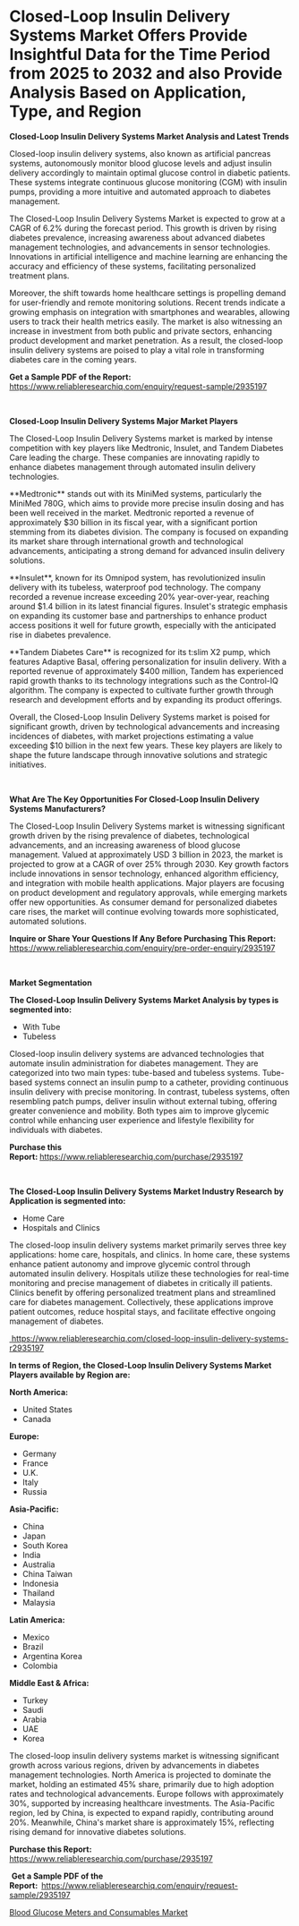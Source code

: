 <p><h1>Closed-Loop Insulin Delivery Systems Market Offers Provide Insightful Data for the Time Period from 2025 to 2032 and also Provide Analysis Based on Application, Type, and Region</h1></p><p><strong>Closed-Loop Insulin Delivery Systems Market Analysis and Latest Trends</strong></p>
<p><p>Closed-loop insulin delivery systems, also known as artificial pancreas systems, autonomously monitor blood glucose levels and adjust insulin delivery accordingly to maintain optimal glucose control in diabetic patients. These systems integrate continuous glucose monitoring (CGM) with insulin pumps, providing a more intuitive and automated approach to diabetes management.</p><p>The Closed-Loop Insulin Delivery Systems Market is expected to grow at a CAGR of 6.2% during the forecast period. This growth is driven by rising diabetes prevalence, increasing awareness about advanced diabetes management technologies, and advancements in sensor technologies. Innovations in artificial intelligence and machine learning are enhancing the accuracy and efficiency of these systems, facilitating personalized treatment plans.</p><p>Moreover, the shift towards home healthcare settings is propelling demand for user-friendly and remote monitoring solutions. Recent trends indicate a growing emphasis on integration with smartphones and wearables, allowing users to track their health metrics easily. The market is also witnessing an increase in investment from both public and private sectors, enhancing product development and market penetration. As a result, the closed-loop insulin delivery systems are poised to play a vital role in transforming diabetes care in the coming years.</p></p>
<p><strong>Get a Sample PDF of the Report:&nbsp;</strong> <a href="https://www.reliableresearchiq.com/enquiry/request-sample/2935197?utm_campaign=2463&utm_medium=2&utm_source=Github&utm_content=ia&utm_term=14032025&utm_id=closed-loop-insulin-delivery-systems">https://www.reliableresearchiq.com/enquiry/request-sample/2935197</a></p>
<p>&nbsp;</p>
<p><strong>Closed-Loop Insulin Delivery Systems Major Market Players</strong></p>
<p><p>The Closed-Loop Insulin Delivery Systems market is marked by intense competition with key players like Medtronic, Insulet, and Tandem Diabetes Care leading the charge. These companies are innovating rapidly to enhance diabetes management through automated insulin delivery technologies.</p><p>**Medtronic** stands out with its MiniMed systems, particularly the MiniMed 780G, which aims to provide more precise insulin dosing and has been well received in the market. Medtronic reported a revenue of approximately $30 billion in its fiscal year, with a significant portion stemming from its diabetes division. The company is focused on expanding its market share through international growth and technological advancements, anticipating a strong demand for advanced insulin delivery solutions.</p><p>**Insulet**, known for its Omnipod system, has revolutionized insulin delivery with its tubeless, waterproof pod technology. The company recorded a revenue increase exceeding 20% year-over-year, reaching around $1.4 billion in its latest financial figures. Insulet's strategic emphasis on expanding its customer base and partnerships to enhance product access positions it well for future growth, especially with the anticipated rise in diabetes prevalence.</p><p>**Tandem Diabetes Care** is recognized for its t:slim X2 pump, which features Adaptive Basal, offering personalization for insulin delivery. With a reported revenue of approximately $400 million, Tandem has experienced rapid growth thanks to its technology integrations such as the Control-IQ algorithm. The company is expected to cultivate further growth through research and development efforts and by expanding its product offerings.</p><p>Overall, the Closed-Loop Insulin Delivery Systems market is poised for significant growth, driven by technological advancements and increasing incidences of diabetes, with market projections estimating a value exceeding $10 billion in the next few years. These key players are likely to shape the future landscape through innovative solutions and strategic initiatives.</p></p>
<p>&nbsp;</p>
<p><strong>What Are The Key Opportunities For Closed-Loop Insulin Delivery Systems Manufacturers?</strong></p>
<p><p>The Closed-Loop Insulin Delivery Systems market is witnessing significant growth driven by the rising prevalence of diabetes, technological advancements, and an increasing awareness of blood glucose management. Valued at approximately USD 3 billion in 2023, the market is projected to grow at a CAGR of over 25% through 2030. Key growth factors include innovations in sensor technology, enhanced algorithm efficiency, and integration with mobile health applications. Major players are focusing on product development and regulatory approvals, while emerging markets offer new opportunities. As consumer demand for personalized diabetes care rises, the market will continue evolving towards more sophisticated, automated solutions.</p></p>
<p><strong>Inquire or Share Your Questions If Any Before Purchasing This Report:</strong> <a href="https://www.reliableresearchiq.com/enquiry/pre-order-enquiry/2935197?utm_campaign=2463&utm_medium=2&utm_source=Github&utm_content=ia&utm_term=14032025&utm_id=closed-loop-insulin-delivery-systems">https://www.reliableresearchiq.com/enquiry/pre-order-enquiry/2935197</a></p>
<p>&nbsp;</p>
<p><strong>Market Segmentation</strong></p>
<p><strong>The Closed-Loop Insulin Delivery Systems Market Analysis by types is segmented into:</strong></p>
<p><ul><li>With Tube</li><li>Tubeless</li></ul></p>
<p><p>Closed-loop insulin delivery systems are advanced technologies that automate insulin administration for diabetes management. They are categorized into two main types: tube-based and tubeless systems. Tube-based systems connect an insulin pump to a catheter, providing continuous insulin delivery with precise monitoring. In contrast, tubeless systems, often resembling patch pumps, deliver insulin without external tubing, offering greater convenience and mobility. Both types aim to improve glycemic control while enhancing user experience and lifestyle flexibility for individuals with diabetes.</p></p>
<p><strong>Purchase this Report:&nbsp;</strong><a href="https://www.reliableresearchiq.com/purchase/2935197?utm_campaign=2463&utm_medium=2&utm_source=Github&utm_content=ia&utm_term=14032025&utm_id=closed-loop-insulin-delivery-systems">https://www.reliableresearchiq.com/purchase/2935197</a></p>
<p>&nbsp;</p>
<p><strong>The Closed-Loop Insulin Delivery Systems Market Industry Research by Application is segmented into:</strong></p>
<p><ul><li>Home Care</li><li>Hospitals and Clinics</li></ul></p>
<p><p>The closed-loop insulin delivery systems market primarily serves three key applications: home care, hospitals, and clinics. In home care, these systems enhance patient autonomy and improve glycemic control through automated insulin delivery. Hospitals utilize these technologies for real-time monitoring and precise management of diabetes in critically ill patients. Clinics benefit by offering personalized treatment plans and streamlined care for diabetes management. Collectively, these applications improve patient outcomes, reduce hospital stays, and facilitate effective ongoing management of diabetes.</p></p>
<p><a href="https://www.reliableresearchiq.com/closed-loop-insulin-delivery-systems-r2935197?utm_campaign=2463&utm_medium=2&utm_source=Github&utm_content=ia&utm_term=14032025&utm_id=closed-loop-insulin-delivery-systems">&nbsp;https://www.reliableresearchiq.com/closed-loop-insulin-delivery-systems-r2935197</a></p>
<p><strong>In terms of Region, the Closed-Loop Insulin Delivery Systems Market Players available by Region are:</strong></p>
<p>
    <p> <strong> North America: </strong>
        <ul>
            <li>United States</li>
            <li>Canada</li>
        </ul>
        </p> 
    <p> <strong> Europe: </strong>
        <ul>
            <li>Germany</li>
            <li>France</li>
            <li>U.K.</li>
            <li>Italy</li>
            <li>Russia</li>
        </ul>
        </p> 
    <p> <strong> Asia-Pacific: </strong>
        <ul>
            <li>China</li>
            <li>Japan</li>
            <li>South Korea</li>
            <li>India</li>
            <li>Australia</li>
            <li>China Taiwan</li>
            <li>Indonesia</li>
            <li>Thailand</li>
            <li>Malaysia</li>
        </ul>
        </p> 
    <p> <strong> Latin America: </strong>
        <ul>
            <li>Mexico</li>
            <li>Brazil</li>
            <li>Argentina Korea</li>
            <li>Colombia</li>
        </ul>
        </p> 
    <p> <strong> Middle East & Africa: </strong>
        <ul>
            <li>Turkey</li>
            <li>Saudi</li>
            <li>Arabia</li>
            <li>UAE</li>
            <li>Korea</li>
        </ul>
    </p>
    </p>
<p><p>The closed-loop insulin delivery systems market is witnessing significant growth across various regions, driven by advancements in diabetes management technologies. North America is projected to dominate the market, holding an estimated 45% share, primarily due to high adoption rates and technological advancements. Europe follows with approximately 30%, supported by increasing healthcare investments. The Asia-Pacific region, led by China, is expected to expand rapidly, contributing around 20%. Meanwhile, China's market share is approximately 15%, reflecting rising demand for innovative diabetes solutions.</p></p>
<p><strong>Purchase this Report: </strong><a href="https://www.reliableresearchiq.com/purchase/2935197?utm_campaign=2463&utm_medium=2&utm_source=Github&utm_content=ia&utm_term=14032025&utm_id=closed-loop-insulin-delivery-systems">https://www.reliableresearchiq.com/purchase/2935197</a></p>
<p>&nbsp;<strong>Get a Sample PDF of the Report:&nbsp;&nbsp;</strong><a href="https://www.reliableresearchiq.com/enquiry/request-sample/2935197?utm_campaign=2463&utm_medium=2&utm_source=Github&utm_content=ia&utm_term=14032025&utm_id=closed-loop-insulin-delivery-systems">https://www.reliableresearchiq.com/enquiry/request-sample/2935197</a></p>
<p><strong></strong></p>
<p><p><a href="https://github.com/hillsmyung726/Market-Research-Report-List-1/blob/main/blood-glucose-meters-and-consumables-market.md?utm_campaign=2463&utm_medium=2&utm_source=Github&utm_content=ia&utm_term=14032025&utm_id=closed-loop-insulin-delivery-systems">Blood Glucose Meters and Consumables Market</a></p></p>